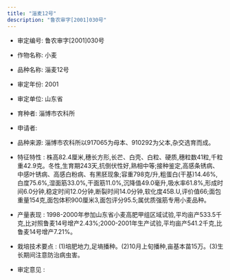 ```yaml
---
title: "淄麦12号"
description: "鲁农审字[2001]030号"
---
```

* 审定编号:  鲁农审字[2001]030号

*  作物名称:  小麦

*  品种名称:  淄麦12号

*  审定年份:  2001

*  审定单位:  山东省

* 育种者:  淄博市农科所

*  申请者:  

*  品种来源:  淄博市农科所以917065为母本、910292为父本,杂交选育而成。

*  特征特性 : 
株高82.4厘米,穗长方形,长芒、白壳、白粒、硬质,穗粒数41粒,千粒重42.9克。冬性,生育期243天,抗倒伏性好,熟相中等;接种鉴定,高感条锈病、中感叶锈病、高感白粉病、有黑胚现象;容重798克/升,粗蛋白(干基)14.46%,白度75.6%,湿面筋33.0%,干面筋11.0%,沉降值49.0毫升,吸水率61.8%,形成时间6.0分钟,稳定时间12.0分钟,断裂时间14.0分钟,软化度45B.U,评价值66;面包重量154克,面包体积900厘米3,面包评分95.5;属优质强筋专用小麦品种。
 
*  产量表现 : 
1998-2000年参加山东省小麦高肥甲组区域试验,平均亩产533.5千克,比对照鲁麦14号增产2.43%;2000-2001年生产试验,平均亩产541.2千克,比鲁麦14号增产7.21%。

*  栽培技术要点 : 
(1)培肥地力,足墒播种。(2)10月上旬播种,亩基本苗15万。(3)生长期间注意防治病虫害。

*  审定意见 : 

